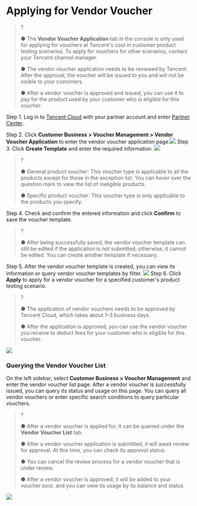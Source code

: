 # **Applying for Vendor Voucher**

>?
>
>●  The **Vendor Voucher Application** tab in the console is only used for applying for vouchers at Tencent's cost in customer product testing scenarios. To apply for vouchers for other scenarios, contact your Tencent channel manager.
>
>●  The vendor voucher application needs to be reviewed by Tencent. After the approval, the voucher will be issued to you and will not be visible to your customers.
>
> ● After a vendor voucher is approved and issued, you can use it to pay for the product used by your customer who is eligible for this voucher.

Step 1. Log in to [Tencent Cloud](https://www.tencentcloud.com/login) with your partner account and enter [ Partner Center](https://console.tencentcloud.com/partners).

Step 2. Click **Customer Business > Voucher Management > Vendor Voucher Application** to enter the vendor voucher application page.![](https://staticintl.cloudcachetci.com/yehe/backend-news/MNEy507_1.png)
Step 3. Click **Create Template** and enter the required information.
![](https://staticintl.cloudcachetci.com/yehe/backend-news/GHTr969_create_voucher.png)

>?
>
>● General product voucher: This voucher type is applicable to all the products except for those in the exception list. You can hover over the question mark to view the list of ineligible products.
>
>● Specific product voucher: This voucher type is only applicable to the products you specify.

Step 4. Check and confirm the entered information and click **Confirm** to save the voucher template.
>?
>
>● After being successfully saved, the vendor voucher template can still be edited if the application is not submitted; otherwise, it cannot be edited. You can create another template if necessary.

Step 5. After the vendor voucher template is created, you can view its information or query vendor voucher templates by filter.
![](https://staticintl.cloudcachetci.com/yehe/backend-news/mQHh793_2.png)
Step 6. Click **Apply** to apply for a vendor voucher for a specified customer's product testing scenario.

>?
>
> ● The application of vendor vouchers needs to be approved by Tencent Cloud, which takes about 1–3 business days.
>
> ● After the application is approved, you can use the vendor voucher you receive to deduct fees for your customer who is eligible for this voucher.

![](https://staticintl.cloudcachetci.com/yehe/backend-news/8wjX293_3.png)

### **Querying the Vendor Voucher List**

On the left sidebar, select **Customer Business > Voucher Management** and enter the vendor voucher list page. After a vendor voucher is successfully issued, you can query its status and usage on this page. You can query all vendor vouchers or enter specific search conditions to query particular vouchers.
>?
>
>● After a vendor voucher is applied for, it can be queried under the **Vendor Voucher List** tab.
>
>● After a vendor voucher application is submitted, it will await review for approval. At this time, you can check its approval status.
>
>● You can cancel the review process for a vendor voucher that is under review.
>
>● After a vendor voucher is approved, it will be added to your voucher pool, and you can view its usage by its balance and status.

![](https://staticintl.cloudcachetci.com/yehe/backend-news/NB34145_4.png)
